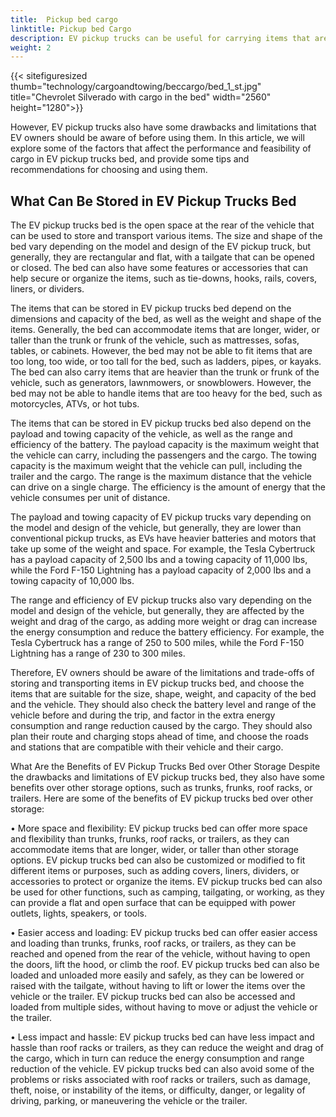 ```yaml
---
title:  Pickup bed cargo
linktitle: Pickup bed Cargo
description: EV pickup trucks can be useful for carrying items that are bulky, heavy, or irregularly shaped, such as furniture, appliances, tools, or sports gear.
weight: 2
---
```

<!-- markdownlint-disable MD033 -->

{{< sitefiguresized thumb="technology/cargoandtowing/beccargo/bed_1_st.jpg" title="Chevrolet Silverado with cargo in the bed" width="2560" height="1280">}}

However, EV pickup trucks also have some drawbacks and limitations that EV owners should be aware of before using them. In this article, we will explore some of the factors that affect the performance and feasibility of cargo in EV pickup trucks bed, and provide some tips and recommendations for choosing and using them.

## What Can Be Stored in EV Pickup Trucks Bed

The EV pickup trucks bed is the open space at the rear of the vehicle that can be used to store and transport various items. The size and shape of the bed vary depending on the model and design of the EV pickup truck, but generally, they are rectangular and flat, with a tailgate that can be opened or closed. The bed can also have some features or accessories that can help secure or organize the items, such as tie-downs, hooks, rails, covers, liners, or dividers.

The items that can be stored in EV pickup trucks bed depend on the dimensions and capacity of the bed, as well as the weight and shape of the items. Generally, the bed can accommodate items that are longer, wider, or taller than the trunk or frunk of the vehicle, such as mattresses, sofas, tables, or cabinets. However, the bed may not be able to fit items that are too long, too wide, or too tall for the bed, such as ladders, pipes, or kayaks. The bed can also carry items that are heavier than the trunk or frunk of the vehicle, such as generators, lawnmowers, or snowblowers. However, the bed may not be able to handle items that are too heavy for the bed, such as motorcycles, ATVs, or hot tubs.

The items that can be stored in EV pickup trucks bed also depend on the payload and towing capacity of the vehicle, as well as the range and efficiency of the battery. The payload capacity is the maximum weight that the vehicle can carry, including the passengers and the cargo. The towing capacity is the maximum weight that the vehicle can pull, including the trailer and the cargo. The range is the maximum distance that the vehicle can drive on a single charge. The efficiency is the amount of energy that the vehicle consumes per unit of distance.

The payload and towing capacity of EV pickup trucks vary depending on the model and design of the vehicle, but generally, they are lower than conventional pickup trucks, as EVs have heavier batteries and motors that take up some of the weight and space. For example, the Tesla Cybertruck has a payload capacity of 2,500 lbs and a towing capacity of 11,000 lbs, while the Ford F-150 Lightning has a payload capacity of 2,000 lbs and a towing capacity of 10,000 lbs. 

The range and efficiency of EV pickup trucks also vary depending on the model and design of the vehicle, but generally, they are affected by the weight and drag of the cargo, as adding more weight or drag can increase the energy consumption and reduce the battery efficiency. For example, the Tesla Cybertruck has a range of 250 to 500 miles, while the Ford F-150 Lightning has a range of 230 to 300 miles.

Therefore, EV owners should be aware of the limitations and trade-offs of storing and transporting items in EV pickup trucks bed, and choose the items that are suitable for the size, shape, weight, and capacity of the bed and the vehicle. They should also check the battery level and range of the vehicle before and during the trip, and factor in the extra energy consumption and range reduction caused by the cargo. They should also plan their route and charging stops ahead of time, and choose the roads and stations that are compatible with their vehicle and their cargo.

What Are the Benefits of EV Pickup Trucks Bed over Other Storage
Despite the drawbacks and limitations of EV pickup trucks bed, they also have some benefits over other storage options, such as trunks, frunks, roof racks, or trailers. Here are some of the benefits of EV pickup trucks bed over other storage:

•  More space and flexibility: EV pickup trucks bed can offer more space and flexibility than trunks, frunks, roof racks, or trailers, as they can accommodate items that are longer, wider, or taller than other storage options. EV pickup trucks bed can also be customized or modified to fit different items or purposes, such as adding covers, liners, dividers, or accessories to protect or organize the items. EV pickup trucks bed can also be used for other functions, such as camping, tailgating, or working, as they can provide a flat and open surface that can be equipped with power outlets, lights, speakers, or tools.

•  Easier access and loading: EV pickup trucks bed can offer easier access and loading than trunks, frunks, roof racks, or trailers, as they can be reached and opened from the rear of the vehicle, without having to open the doors, lift the hood, or climb the roof. EV pickup trucks bed can also be loaded and unloaded more easily and safely, as they can be lowered or raised with the tailgate, without having to lift or lower the items over the vehicle or the trailer. EV pickup trucks bed can also be accessed and loaded from multiple sides, without having to move or adjust the vehicle or the trailer.

•  Less impact and hassle: EV pickup trucks bed can have less impact and hassle than roof racks or trailers, as they can reduce the weight and drag of the cargo, which in turn can reduce the energy consumption and range reduction of the vehicle. EV pickup trucks bed can also avoid some of the problems or risks associated with roof racks or trailers, such as damage, theft, noise, or instability of the items, or difficulty, danger, or legality of driving, parking, or maneuvering the vehicle or the trailer.